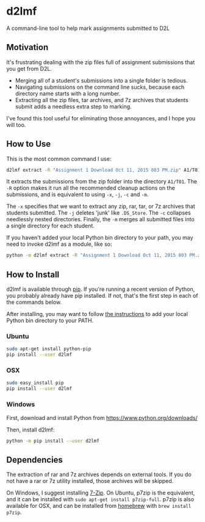 # d2lmf
A command-line tool to help mark assignments submitted to D2L

## Motivation
It's frustrating dealing with the zip files full of assignment submissions
that you get from D2L.

- Merging all of a student's submissions into a single folder is tedious.
- Navigating submissions on the command line sucks, because each directory name
  starts with a long number.
- Extracting all the zip files, tar archives, and 7z archives that students
  submit adds a needless extra step to marking.

I've found this tool useful for eliminating those annoyances, and I hope you
will too.

## How to Use
This is the most common command I use:
```bash
d2lmf extract -R "Assignment 1 Download Oct 11, 2015 803 PM.zip" A1/T01
```

It extracts the submissions from the zip folder into the directory `A1/T01`.
The `-R` option makes it run all the recommended cleanup actions on the
submissions, and is equivalent to using `-x`, `-j`, `-c` and `-m`.

The `-x` specifies that we want to extract any zip, rar, tar, or 7z archives
that students submitted. The `-j` deletes 'junk' like `.DS_Store`. The `-c`
collapses needlessly nested directories. Finally, the `-m` merges all submitted
files into a single directory for each student.

If you haven't added your local Python bin directory to your path, you may need
to invoke d2lmf as a module, like so:
```bash
python -m d2lmf extract -R "Assignment 1 Download Oct 11, 2015 803 PM.zip" A1/T01
```

## How to Install
d2lmf is available through [pip](https://docs.python.org/3/installing/index.html).
If you're running a recent version of Python, you probably already have pip
installed. If not, that's the first step in each of the commands below.

After installing, you may want to follow [the instructions](docs/path.md) to
add your local Python bin directory to your PATH.

### Ubuntu
```bash
sudo apt-get install python-pip
pip install --user d2lmf
```

### OSX
```bash
sudo easy_install pip
pip install --user d2lmf
```

### Windows
First, download and install Python from https://www.python.org/downloads/

Then, install d2lmf:
```bash
python -m pip install --user d2lmf
```

## Dependencies
The extraction of rar and 7z archives depends on external tools. If you do not
have a rar or 7z utility installed, those archives will be skipped.

On Windows, I suggest installing [7-Zip](http://www.7-zip.org/).
On Ubuntu, p7zip is the equivalent, and it can be installed with
`sudo apt-get install p7zip-full`. p7zip is also available for OSX, and can
be installed from [homebrew](http://brew.sh/) with `brew install p7zip`.
